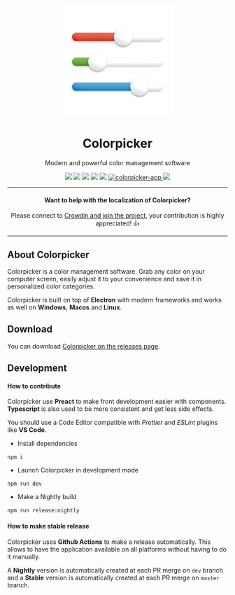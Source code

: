 <p align="center">
  <a href="https://colorpicker.fr">
    <img src="config/release/icon_osx.png" width="256" height="256" alt="ColorPicker icon" />
  </a>
  <h1 align="center">Colorpicker</h1>
  <p align="center">Modern and powerful color management software</p>
  <p align="center">
    <img src="https://badgen.net/github/release/toinane/colorpicker/stable" />
    <img src="https://img.shields.io/github/downloads/toinane/colorpicker/total.svg">
    <img src="https://img.shields.io/github/downloads/toinane/colorpicker/latest/total.svg">
    <img src="https://img.shields.io/github/release-date/Toinane/colorpicker.svg">
    <img src="https://github.com/Toinane/colorpicker/actions/workflows/dev.yaml/badge.svg">
    <a href="https://snapcraft.io/colorpicker-app">
      <img alt="colorpicker-app" src="https://snapcraft.io/colorpicker-app/badge.svg" />
    </a>
    <a href="https://crowdin.com/project/colorpicker">
      <img src="https://badges.crowdin.net/colorpicker/localized.svg">
    </a>
  </p>
</p>

---

<h4 align="center">
  Want to help with the localization of Colorpicker?
</h4>
<p align="center">
  Please connect to <a href="https://crowdin.com/project/colorpicker" target="_blank">Crowdin and join the project</a>, your contribution is highly appreciated! 👍
</p>

---

## About Colorpicker

Colorpicker is a color management software. Grab any color on your computer screen, easily adjust it to your convenience and save it in personalized color categories.

Colorpicker is built on top of **Electron** with modern frameworks and works as well on **Windows**, **Macos** and **Linux**.

## Download

You can download [Colorpicker on the releases page](https://github.com/Toinane/colorpicker/releases).

## Development

#### How to contribute

Colorpicker use **Preact** to make front development easier with components. **Typescript** is also used to be more consistent and get less side effects.

You should use a Code Editor compatible with _Prettier_ and _ESLint_ plugins like **VS Code**.

- Install dependencies

```shell
npm i
```

- Launch Colorpicker in development mode

```shell
npm run dev
```

- Make a Nightly build

```
npm run release:nightly
```

#### How to make stable release

Colorpicker uses **Github Actions** to make a release automatically. This allows to have the application available on all platforms without having to do it manually.

A **Nightly** version is automatically created at each PR merge on `dev` branch and a **Stable** version is automatically created at each PR merge on `master` branch.
